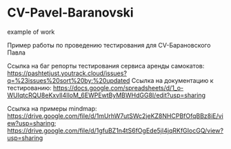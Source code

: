 # CV-Pavel-Baranovski
example of work

Пример работы по проведению тестирования для CV-Барановского Павла

Ссылка на баг репорты тестирования сервиса аренды самокатов: https://pashtetjust.youtrack.cloud/issues?q=%23issues%20sort%20by:%20updated
Ссылка на документацию к тестированию: https://docs.google.com/spreadsheets/d/1_o-WUIqtcRQU8eKxvlI4IloM_6EWPEwtByMBWHdGG8I/edit?usp=sharing

Ccылка на примеры mindmap: https://drive.google.com/file/d/1mUrhW7utSWc2jeKZ8NHCPBfOfqBBz8iE/view?usp=sharing; https://drive.google.com/file/d/1gfuBZ1n4tS6fOgEde5jI4jqRKfGIocGQ/view?usp=sharing
